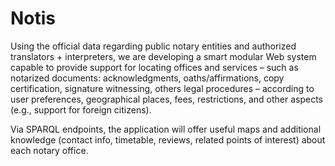 # Notis

Using the official data regarding public notary entities and authorized translators + interpreters, we are developing a smart modular Web system capable to provide support for locating offices and services – such as notarized documents: acknowledgments, oaths/affirmations, copy certification, signature witnessing, others legal procedures – according to user preferences, geographical places, fees, restrictions, and other aspects (e.g., support for foreign citizens). 

Via SPARQL endpoints, the application will offer useful maps and additional knowledge (contact info, timetable, reviews, related points of interest) about each notary office.

